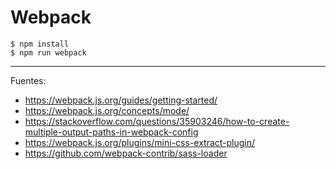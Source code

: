 # Webpack

    $ npm install
    $ npm run webpack

---

Fuentes:

+ https://webpack.js.org/guides/getting-started/
+ https://webpack.js.org/concepts/mode/
+ https://stackoverflow.com/questions/35903246/how-to-create-multiple-output-paths-in-webpack-config
+ https://webpack.js.org/plugins/mini-css-extract-plugin/
+ https://github.com/webpack-contrib/sass-loader